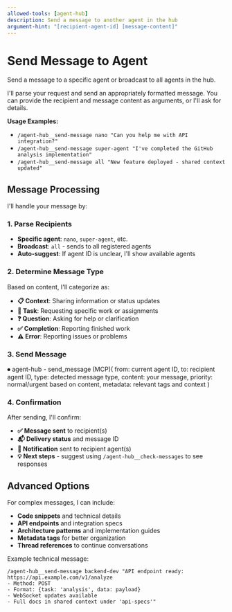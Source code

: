 ```yaml
---
allowed-tools: [agent-hub]
description: Send a message to another agent in the hub
argument-hint: "[recipient-agent-id] [message-content]"
---
```


# Send Message to Agent

Send a message to a specific agent or broadcast to all agents in the hub.

I'll parse your request and send an appropriately formatted message. You can provide the recipient and message content as arguments, or I'll ask for details.

**Usage Examples:**
- `/agent-hub__send-message nano "Can you help me with API integration?"`
- `/agent-hub__send-message super-agent "I've completed the GitHub analysis implementation"`
- `/agent-hub__send-message all "New feature deployed - shared context updated"`

## Message Processing

I'll handle your message by:

### 1. **Parse Recipients**
- **Specific agent**: `nano`, `super-agent`, etc.
- **Broadcast**: `all` - sends to all registered agents
- **Auto-suggest**: If agent ID is unclear, I'll show available agents

### 2. **Determine Message Type**
Based on content, I'll categorize as:
- **📋 Context**: Sharing information or status updates
- **🎯 Task**: Requesting specific work or assignments
- **❓ Question**: Asking for help or clarification  
- **✅ Completion**: Reporting finished work
- **⚠️ Error**: Reporting issues or problems

### 3. **Send Message**
⏺ agent-hub - send_message (MCP)(
  from: current agent ID,
  to: recipient agent ID,
  type: detected message type,
  content: your message,
  priority: normal/urgent based on content,
  metadata: relevant tags and context
)

### 4. **Confirmation**
After sending, I'll confirm:
- **✅ Message sent** to recipient(s)
- **📬 Delivery status** and message ID
- **🔔 Notification** sent to recipient agent(s)
- **💡 Next steps** - suggest using `/agent-hub__check-messages` to see responses

## Advanced Options

For complex messages, I can include:
- **Code snippets** and technical details
- **API endpoints** and integration specs
- **Architecture patterns** and implementation guides
- **Metadata tags** for better organization
- **Thread references** to continue conversations

Example technical message:
```
/agent-hub__send-message backend-dev "API endpoint ready: https://api.example.com/v1/analyze 
- Method: POST
- Format: {task: 'analysis', data: payload}
- WebSocket updates available
- Full docs in shared context under 'api-specs'"
```